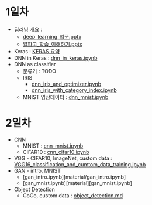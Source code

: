 # 1일차
- 딥러닝 개요 :
    - [deep_learning_입문.pptx](material/deep_learning_입문.pptx)
    - [알파고_학습_이해하기.pptx](material/알파고_학습_이해하기.pptx)
- Keras : [KERAS 요약](material/keras_in_short.md)
- DNN in Keras : [dnn_in_keras.ipynb](material/dnn_in_keras.ipynb)
- DNN as classifier
    - 분류기 : TODO
    - IRIS
        - [dnn_iris_and_optimizer.ipynb](material/dnn_iris_and_optimizer.ipynb)
        - [dnn_iris_with_category_index.ipynb](material/dnn_iris_with_category_index.ipynb)
    - MNIST 영상데이터 : [dnn_mnist.ipynb](material/dnn_mnist.ipynb)

# 2일차
- CNN
    - MNIST : [cnn_mnist.ipynb](material/cnn_mnist.ipynb)
    - CIFAR10 : [cnn_cifar10.ipynb](material/cnn_cifar10.ipynb)
- VGG - CIFAR10, ImageNet, custom data : [VGG16_classification_and_cumtom_data_training.ipynb](material/VGG16_classification_and_cumtom_data_training.ipynb)
- GAN - intro, MNIST
    - [gan_intro.ipynb][material/gan_intro.ipynb]
    - [gan_mnist.ipynb][material][gan_mnist.ipynb]
- Object Detection
    - CoCo, custom data : [object_detection.md](material/object_detection.md)







